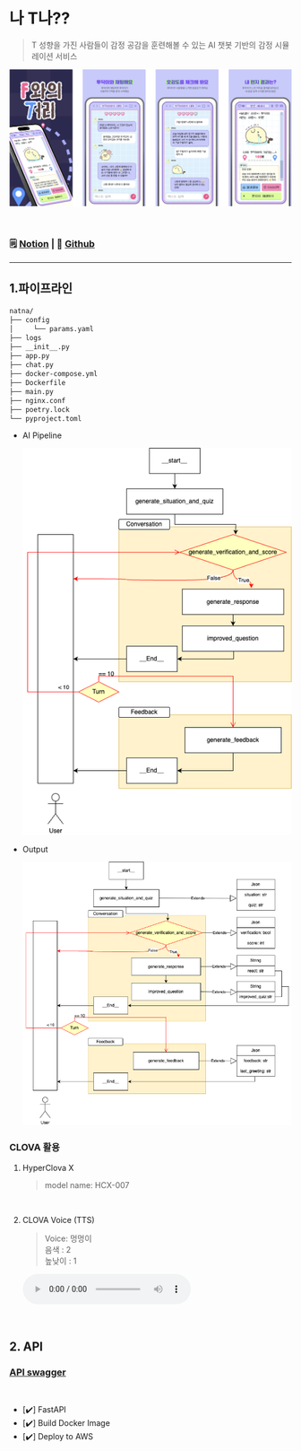 # 나 T나??
> T 성향을 가진 사람들이 감정 공감을 훈련해볼 수 있는 AI 챗봇 기반의 감정 시뮬레이션 서비스

![pipeline1](data/overview.png)

<br>

### 🗒️ [Notion](https://ubiquitous-blackberry-1d3.notion.site/2483cff2c9eb805eb6edc5cc93cf8e2b?pvs=74) | 🤖 [Github](https://github.com/besides-508-potenday)

---
## 1.파이프라인
```
natna/
├── config
│     └── params.yaml
├── logs
├── __init__.py
├── app.py
├── chat.py
├── docker-compose.yml
├── Dockerfile
├── main.py
├── nginx.conf
├── poetry.lock
└── pyproject.toml
```

- AI Pipeline

    ![pipeline1](data/AI_pipeline.png) 

- Output

    ![pipeline2](data/AI_pipeline_with_output.png)

### CLOVA 활용
1. HyperClova X
    > model name: HCX-007

<br>

2. CLOVA Voice (TTS)
    > Voice: 멍멍이\
    > 음색 : 2\
    > 높낮이 : 1

    <audio controls>
    <source src="data/tudak_voice.mp3.mp3" type="audio/mpeg">
    브라우저가 오디오 태그를 지원하지 않습니다.
    </audio> 

<br>

## 2. API
### [API swagger](https://www.notion.so/API-swagger-AI-BE-2453cff2c9eb80c18ed8d7dfc294b557)


<br>

- [✔️] FastAPI
- [✔️] Build Docker Image
- [✔️] Deploy to AWS 

<br>
<!-- 
## 3. TEST
-  test1
    - 사전 상황 정의 x
    - 대화 흐름대로 이어나가기
    - 점수 부여
    - 최종 피드백

<br>

-  test2(`test/test2.ipynb`)
    - 사전 상황 정의 o
    - 문제 5개 생성
    - 점수 부여
    - 최종 피드백

<br>
 -->
<!-- 
## 3. TEST sample (`app_mock.py`)
- 상황 및 문제
![상황 및 문제](data/sample1-1.png)
<br>

- 대화 흐름
![대화1](data/sample1-3.png)
![대화2](data/sample1-2.png)


## 4. To-Do
1️⃣ AI
- [✔️] Clova model test 
    - [✔️] 각 태스크 별 프롬프팅
    - [✔️] TPS  
- [✔️] 파이프라인 설계  
- [ ] 성능(만족도) → 논의 후 방향 잡기
- [✔️] Debugging
- [✔️] Exception Handling

2️⃣ API swagger

3️⃣ Docker Images build

4️⃣ 배포
- [ ] AWS에 배포
- [ ] TEST -->